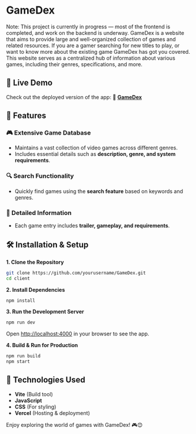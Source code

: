 # GameDex
Note: This project is currently in progress — most of the frontend is completed, and work on the backend is underway.
GameDex is a website that aims to provide large and well-organized collection of games and related resources. If you are a gamer searching for new titles to play, or want to know more about the existing game GameDex has got you covered. This website serves as a centralized hub of information about various games, including their genres, specifications, and more.

## 🚀 Live Demo
Check out the deployed version of the app: 🔗 **[GameDex](#)**

## 📌 Features

### 🎮 Extensive Game Database
* Maintains a vast collection of video games across different genres.
* Includes essential details such as **description, genre, and system requirements**.

### 🔍 Search Functionality
* Quickly find games using the **search feature** based on keywords and genres.

### 📄 Detailed Information
* Each game entry includes **trailer, gameplay, and requirements**.

## 🛠️ Installation & Setup

**1. Clone the Repository**
```bash
git clone https://github.com/yourusername/GameDex.git
cd client
```

**2. Install Dependencies**
```bash
npm install
```

**3. Run the Development Server**
```bash
npm run dev
```
Open [http://localhost:4000](http://localhost:4000) in your browser to see the app.

**4. Build & Run for Production**
```bash
npm run build
npm start
```

## 🎯 Technologies Used
* **Vite** (Build tool)
* **JavaScript**
* **CSS** (For styling)
* **Vercel** (Hosting & deployment)

Enjoy exploring the world of games with GameDex! 🎮😊

